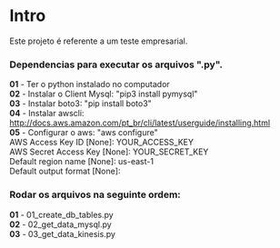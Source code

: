 <h1>Intro</h1>

Este projeto é referente a um teste empresarial.

<h3>Dependencias para executar os arquivos ".py".</h3>

<b>01</b> - Ter o python instalado no computador <br>
<b>02</b> - Instalar o Client Mysql: "pip3 install pymysql"<br>
<b>03</b> - Instalar boto3: "pip install boto3"<br>
<b>04</b> - Instalar awscli: http://docs.aws.amazon.com/pt_br/cli/latest/userguide/installing.html<br>
<b>05</b> - Configurar o aws: "aws configure" <br>
AWS Access Key ID [None]: YOUR_ACCESS_KEY <br>
AWS Secret Access Key [None]: YOUR_SECRET_KEY <br>
Default region name [None]: us-east-1 <br>
Default output format [None]:

<h3>Rodar os arquivos na seguinte ordem:</h3>

<b>01</b>  - 01_create_db_tables.py <br>
<b>02</b>  - 02_get_data_mysql.py <br>
<b>03</b>  - 03_get_data_kinesis.py <br>
